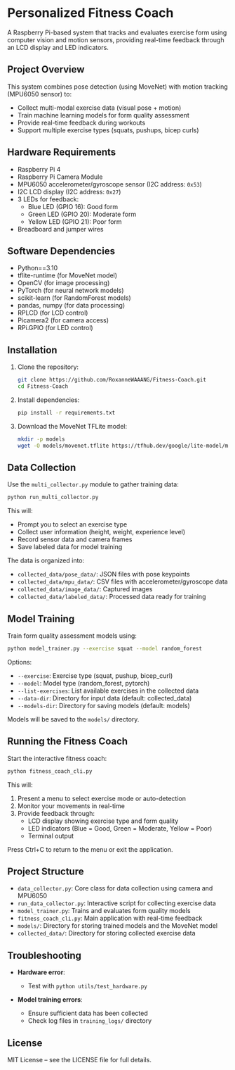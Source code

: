 # Personalized Fitness Coach

A Raspberry Pi-based system that tracks and evaluates exercise form using computer vision and motion sensors, providing real-time feedback through an LCD display and LED indicators.

## Project Overview

This system combines pose detection (using MoveNet) with motion tracking (MPU6050 sensor) to:
- Collect multi-modal exercise data (visual pose + motion)
- Train machine learning models for form quality assessment
- Provide real-time feedback during workouts
- Support multiple exercise types (squats, pushups, bicep curls)

## Hardware Requirements

- Raspberry Pi 4
- Raspberry Pi Camera Module
- MPU6050 accelerometer/gyroscope sensor (I2C address: `0x53`)
- I2C LCD display (I2C address: `0x27`)
- 3 LEDs for feedback:
  - Blue LED (GPIO 16): Good form
  - Green LED (GPIO 20): Moderate form
  - Yellow LED (GPIO 21): Poor form
- Breadboard and jumper wires

## Software Dependencies

- Python==3.10
- tflite-runtime (for MoveNet model)
- OpenCV (for image processing)
- PyTorch (for neural network models)
- scikit-learn (for RandomForest models)
- pandas, numpy (for data processing)
- RPLCD (for LCD control)
- Picamera2 (for camera access)
- RPi.GPIO (for LED control)

## Installation

1. Clone the repository:
   ```bash
   git clone https://github.com/RoxanneWAAANG/Fitness-Coach.git
   cd Fitness-Coach
   ```

2. Install dependencies:
   ```bash
   pip install -r requirements.txt
   ```

3. Download the MoveNet TFLite model:
   ```bash
   mkdir -p models
   wget -O models/movenet.tflite https://tfhub.dev/google/lite-model/movenet/singlepose/lightning/tflite/float16/4?lite-format=tflite
   ```

## Data Collection

Use the `multi_collector.py` module to gather training data:

```bash
python run_multi_collector.py
```

This will:
- Prompt you to select an exercise type
- Collect user information (height, weight, experience level)
- Record sensor data and camera frames
- Save labeled data for model training

The data is organized into:
- `collected_data/pose_data/`: JSON files with pose keypoints
- `collected_data/mpu_data/`: CSV files with accelerometer/gyroscope data
- `collected_data/image_data/`: Captured images
- `collected_data/labeled_data/`: Processed data ready for training

## Model Training

Train form quality assessment models using:

```bash
python model_trainer.py --exercise squat --model random_forest
```

Options:
- `--exercise`: Exercise type (squat, pushup, bicep_curl)
- `--model`: Model type (random_forest, pytorch)
- `--list-exercises`: List available exercises in the collected data
- `--data-dir`: Directory for input data (default: collected_data)
- `--models-dir`: Directory for saving models (default: models)

Models will be saved to the `models/` directory.

## Running the Fitness Coach

Start the interactive fitness coach:

```bash
python fitness_coach_cli.py
```

This will:
1. Present a menu to select exercise mode or auto-detection
2. Monitor your movements in real-time
3. Provide feedback through:
   - LCD display showing exercise type and form quality
   - LED indicators (Blue = Good, Green = Moderate, Yellow = Poor)
   - Terminal output

Press Ctrl+C to return to the menu or exit the application.

## Project Structure

- `data_collector.py`: Core class for data collection using camera and MPU6050
- `run_data_collector.py`: Interactive script for collecting exercise data
- `model_trainer.py`: Trains and evaluates form quality models
- `fitness_coach_cli.py`: Main application with real-time feedback
- `models/`: Directory for storing trained models and the MoveNet model
- `collected_data/`: Directory for storing collected exercise data

## Troubleshooting

- **Hardware error**:
   - Test with `python utils/test_hardware.py`

- **Model training errors**:
  - Ensure sufficient data has been collected
  - Check log files in `training_logs/` directory

## License

MIT License – see the LICENSE file for full details.